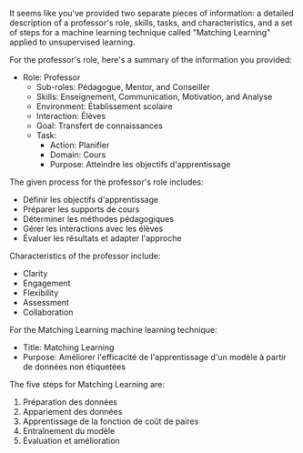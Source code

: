 It seems like you've provided two separate pieces of information: a detailed description of a professor's role, skills, tasks, and characteristics, and a set of steps for a machine learning technique called "Matching Learning" applied to unsupervised learning.

For the professor's role, here's a summary of the information you provided:

- Role: Professor
  - Sub-roles: Pédagogue, Mentor, and Conseiller
  - Skills: Enseignement, Communication, Motivation, and Analyse
  - Environment: Établissement scolaire
  - Interaction: Élèves
  - Goal: Transfert de connaissances
  - Task:
    - Action: Planifier
    - Domain: Cours
    - Purpose: Atteindre les objectifs d'apprentissage

The given process for the professor's role includes:
- Définir les objectifs d'apprentissage
- Préparer les supports de cours
- Déterminer les méthodes pédagogiques
- Gérer les interactions avec les élèves
- Évaluer les résultats et adapter l'approche

Characteristics of the professor include:
- Clarity
- Engagement
- Flexibility
- Assessment
- Collaboration

For the Matching Learning machine learning technique:

- Title: Matching Learning
- Purpose: Améliorer l'efficacité de l'apprentissage d'un modèle à partir de données non étiquetées

The five steps for Matching Learning are:
1. Préparation des données
2. Appariement des données
3. Apprentissage de la fonction de coût de paires
4. Entraînement du modèle
5. Évaluation et amélioration